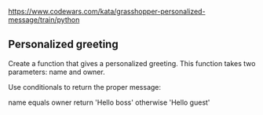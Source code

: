 https://www.codewars.com/kata/grasshopper-personalized-message/train/python

## Personalized greeting  
Create a function that gives a personalized greeting. This function takes two parameters: name and owner.

Use conditionals to return the proper message:

name equals owner return 'Hello boss'
otherwise	'Hello guest'
